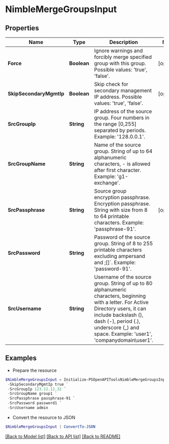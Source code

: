 # NimbleMergeGroupsInput
## Properties

Name | Type | Description | Notes
------------ | ------------- | ------------- | -------------
**Force** | **Boolean** | Ignore warnings and forcibly merge specified group with this group. Possible values: &#39;true&#39;, &#39;false&#39;. | [optional] 
**SkipSecondaryMgmtIp** | **Boolean** | Skip check for secondary management IP address. Possible values: &#39;true&#39;, &#39;false&#39;. | [optional] 
**SrcGroupIp** | **String** | IP address of the source group. Four numbers in the range [0,255] separated by periods. Example: &#39;128.0.0.1&#39;. | 
**SrcGroupName** | **String** | Name of the source group. String of up to 64 alphanumeric characters, - is allowed after first character. Example: &#39;g1-exchange&#39;. | 
**SrcPassphrase** | **String** | Source group encryption passphrase. Encryption passphrase. String with size from 8 to 64 printable characters. Example: &#39;passphrase-91&#39;. | [optional] 
**SrcPassword** | **String** | Password of the source group. String of 8 to 255 printable characters excluding ampersand and ;[]&#x60;. Example: &#39;password-91&#39;. | 
**SrcUsername** | **String** | Username of the source group. String of up to 80 alphanumeric characters, beginning with a letter. For Active Directory users, it can include backslash (\), dash (-), period (.), underscore (_) and space. Example: &#39;user1&#39;, &#39;companydomain\user1&#39;. | 

## Examples

- Prepare the resource
```powershell
$NimbleMergeGroupsInput = Initialize-PSOpenAPIToolsNimbleMergeGroupsInput  -Force true `
 -SkipSecondaryMgmtIp true `
 -SrcGroupIp 123.12.12.32 `
 -SrcGroupName group1 `
 -SrcPassphrase passphrase-91 `
 -SrcPassword password1 `
 -SrcUsername admin
```

- Convert the resource to JSON
```powershell
$NimbleMergeGroupsInput | ConvertTo-JSON
```

[[Back to Model list]](../README.md#documentation-for-models) [[Back to API list]](../README.md#documentation-for-api-endpoints) [[Back to README]](../README.md)

